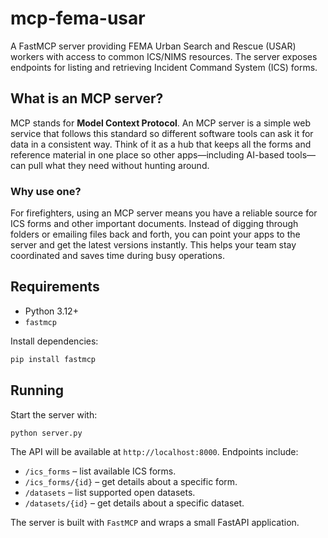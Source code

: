 # mcp-fema-usar

A FastMCP server providing FEMA Urban Search and Rescue (USAR) workers with access to common ICS/NIMS resources. The server exposes endpoints for listing and retrieving Incident Command System (ICS) forms.

## What is an MCP server?

MCP stands for **Model Context Protocol**. An MCP server is a simple web
service that follows this standard so different software tools can ask it
for data in a consistent way. Think of it as a hub that keeps all the forms
and reference material in one place so other apps—including AI-based tools—can
pull what they need without hunting around.

### Why use one?

For firefighters, using an MCP server means you have a reliable source for
ICS forms and other important documents. Instead of digging through folders
or emailing files back and forth, you can point your apps to the server and
get the latest versions instantly. This helps your team stay coordinated and
saves time during busy operations.

## Requirements
* Python 3.12+
* `fastmcp`

Install dependencies:

```bash
pip install fastmcp
```

## Running

Start the server with:

```bash
python server.py
```

The API will be available at `http://localhost:8000`. Endpoints include:

- `/ics_forms` – list available ICS forms.
- `/ics_forms/{id}` – get details about a specific form.
- `/datasets` – list supported open datasets.
- `/datasets/{id}` – get details about a specific dataset.

The server is built with `FastMCP` and wraps a small FastAPI application.
